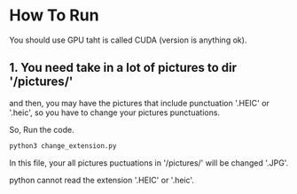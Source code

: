 # How To Run

You should use GPU taht is called CUDA (version is anything ok).



## 1. You need take in a lot of pictures to dir '/pictures/'
and then, you may have the pictures that include punctuation '.HEIC' or '.heic', so you have to change your pictures punctuations.

So, Run the code.
```zsh:change_extension.py
python3 change_extension.py
```
In this file, your all pictures puctuations in '/pictures/' will be changed '.JPG'.

python cannot read the extension '.HEIC' or '.heic'.